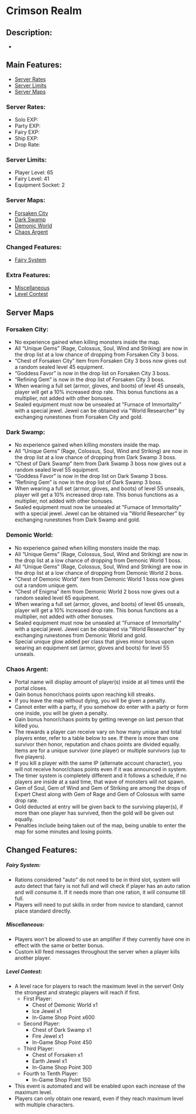 # Crimson Realm

## Description:
* 

## Main Features:
* [Server Rates](#server-rates)
* [Server Limits](#server-limits)
* [Server Maps](#server-maps)
### Server Rates:
* Solo EXP: 
* Party EXP: 
* Fairy EXP: 
* Ship EXP: 
* Drop Rate: 
### Server Limits:
* Player Level: 65
* Fairy Level: 41
* Equipment Socket: 2
### Server Maps:
* [Forsaken City](#forsaken-city)
* [Dark Swamp](#dark-swamp)
* [Demonic World](#demonic-world)
* [Chaos Argent](#chaos-argent)
### Changed Features:
* [Fairy System](#fairy-system)
### Extra Features:
* [Miscellaneous](#miscellaneous)
* [Level Contest](#level-contest)


## Server Maps
### Forsaken City:
* No experience gained when killing monsters inside the map.
* All “Unique Gems” (Rage, Colossus, Soul, Wind and Striking) are now in the drop list at a low chance of dropping from Forsaken City 3 boss.
* “Chest of Forsaken City” item from Forsaken City 3 boss now gives out a random sealed level 45 equipment.
* “Goddess Favor” is now in the drop list on Forsaken City 3 boss.
* “Refining Gem” is now in the drop list of Forsaken City 3 boss.
* When wearing a full set (armor, gloves, and boots) of level 45 unseals, player will get a 10% increased drop rate. This bonus functions as a multiplier, not added with other bonuses.
* Sealed equipment must now be unsealed at "Furnace of Immortality" with a special jewel. Jewel can be obtained via "World Researcher" by exchanging runestones from Forsaken City and gold.
### Dark Swamp:
* No experience gained when killing monsters inside the map.
* All “Unique Gems” (Rage, Colossus, Soul, Wind and Striking) are now in the drop list at a low chance of dropping from Dark Swamp 3 boss.
* “Chest of Dark Swamp” item from Dark Swamp 3 boss now gives out a random sealed level 55 equipment.
* “Goddess Favor” is now in the drop list on Dark Swamp 3 boss.
* “Refining Gem” is now in the drop list of Dark Swamp 3 boss.
* When wearing a full set (armor, gloves, and boots) of level 55 unseals, player will get a 10% increased drop rate. This bonus functions as a multiplier, not added with other bonuses.
* Sealed equipment must now be unsealed at "Furnace of Immortality" with a special jewel. Jewel can be obtained via "World Researcher" by exchanging runestones from Dark Swamp and gold.
### Demonic World:
* No experience gained when killing monsters inside the map.
* All “Unique Gems” (Rage, Colossus, Soul, Wind and Striking) are now in the drop list at a low chance of dropping from Demonic World 1 boss.
* All “Unique Gems” (Rage, Colossus, Soul, Wind and Striking) are now in the drop list at a low chance of dropping from Demonic World 2 boss.
* “Chest of Demonic World” item from Demonic World 1 boss now gives out a random unique gem.
* “Chest of Enigma” item from Demonic World 2 boss now gives out a random sealed level 65 equipment.
* When wearing a full set (armor, gloves, and boots) of level 65 unseals, player will get a 10% increased drop rate. This bonus functions as a multiplier, not added with other bonuses.
* Sealed equipment must now be unsealed at "Furnace of Immortality" with a special jewel. Jewel can be obtained via "World Researcher" by exchanging runestones from Demonic World and gold.
* Special unique glow added per class that gives minor bonus upon wearing an equipment set (armor, gloves and boots) for level 55 unseals.
### Chaos Argent:
* Portal name will display amount of player(s) inside at all times until the portal closes.
* Gain bonus honor/chaos points upon reaching kill streaks.
* If you leave the map without dying, you will be given a penalty.
* Cannot enter with a party, if you somehow do enter with a party or form one inside, you will be given a penalty.
* Gain bonus honor/chaos points by getting revenge on last person that killed you.
* The rewards a player can receive vary on how many unique and total players enter, refer to a table below to see. If there is more than one survivor then honor, reputation and chaos points are divided equally. Items are for a unique survivor (one player) or multiple survivors (up to five players).
* If you kill a player with the same IP (alternate account character), you will not receive honor/chaos points even if it was announced in system.
* The timer system is completely different and it follows a schedule, if no players are inside at a said time, that wave of monsters will not spawn.
* Gem of Soul, Gem of Wind and Gem of Striking are among the drops of Expert Chest along with Gem of Rage and Gem of Colossus with same drop rate.
* Gold deducted at entry will be given back to the surviving player(s), if more than one player has survived, then the gold will be given out equally.
* Penalties include being taken out of the map, being unable to enter the map for some minutes and losing points.
## Changed Features:
##### Fairy System:
* Rations considered "auto" do not need to be in third slot, system will auto detect that fairy is not full and will check if player has an auto ration and will consume it. If it needs more than one ration, it will consume till full.
* Players will need to put skills in order from novice to standard, cannot place standard directly.

##### Miscellaneous:
* Players won't be allowed to use an amplifier if they currently have one in effect with the same or better bonus.
* Custom kill feed messages throughout the server when a player kills another player.
##### Level Contest:
* A level race for players to reach the maximum level in the server! Only the strongest and strategic players will reach if first.
  * First Player:
     * Chest of Demonic World x1
     * Ice Jewel x1
     * In-Game Shop Point x600
  * Second Player:
     * Chest of Dark Swamp x1
     * Fire Jewel x1
     * In-Game Shop Point 450
  * Third Player:
     * Chest of Forsaken x1
     * Earth Jewel x1
     * In-Game Shop Point 300
  * Fourth to Tenth Player:
     * In-Game Shop Point 150
* This event is automated and will be enabled upon each increase of the maximum level.
* Players can only obtain one reward, even if they reach maximum level with multiple characters.
